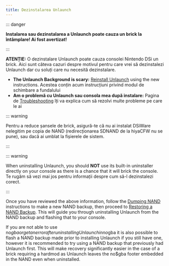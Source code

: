 ```yaml
---
title: Dezinstalarea Unlaunch
---
```


::: danger

**Instalarea sau dezinstalarea a Unlaunch poate cauza un brick la întâmplare! Ai fost avertizat!**

:::

**ATENȚIE:** O dezinstalare Unlaunch poate cauza consolei Nintendo DSi un brick. Aici sunt câteva cazuri despre motivul pentru care vrei să dezinstalezi Unlaunch dar cu soluți care nu necesită dezinstalare.

- **The Unlaunch Background is scary:** [Reinstall Unlaunch](installing-unlaunch.html) using the new instructions. Acestea conțin acum instrucțiuni privind modul de schimbare a fundalului
- **Am o problemă cu Unlaunch sau consola mea după instalare:** Pagina de [Troubleshooting](troubleshooting.html#unlaunch) îți va explica cum să rezolvi multe probleme pe care le ai

::: warning

Pentru a reduce șansele de brick, asigură-te că nu ai instalat DSiWare nelegitim pe copia de NAND (redirecționarea SDNAND de la hiyaCFW nu se pune), sau dacă ai umblat la fișierele de sistem.

:::

::: warning

When uninstalling Unlaunch, you should **NOT** use its built-in uninstaller directly on your console as there is a chance that it will brick the console. Te rugăm să vezi mai jos pentru informații despre cum să-l dezinstalezi corect.

:::

Once you have reviewed the above information, follow the [Dumping NAND](dumping-nand.html) instructions to make a new NAND backup, then proceed to [Restoring a NAND Backup](restoring-nand.html). This will guide you through uninstalling Unlaunch from the NAND backup and flashing that to your console.

If you are not able to use no$gba or get an error after uninstalling Unlaunch in no$gba it is also possible to flash a NAND backup made prior to installing Unlaunch if you still have one, however it is recommended to try using a NAND backup that previously had Unlaunch first. This will make recovery significantly easier in the case of a brick requiring a hardmod as Unlaunch leaves the no$gba footer embedded in the NAND even when uninstalled.
